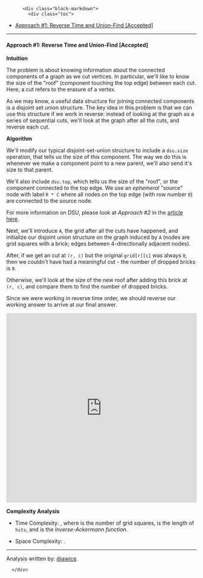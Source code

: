 <div class="article-body">
        
          <div class="block-markdown">
            <div class="toc">
<ul>
<li><a href="#approach-1-reverse-time-and-union-find-accepted">Approach #1: Reverse Time and Union-Find [Accepted]</a></li>
</ul>
</div>
<hr>
<h4 id="approach-1-reverse-time-and-union-find-accepted">Approach #1: Reverse Time and Union-Find [Accepted]</h4>
<p><strong>Intuition</strong></p>
<p>The problem is about knowing information about the connected components of a graph as we cut vertices.  In particular, we'll like to know the size of the "roof" (component touching the top edge) between each cut.  Here, a cut refers to the erasure of a vertex.</p>
<p>As we may know, a useful data structure for joining connected components is a disjoint set union structure.  The key idea in this problem is that we can use this structure if we work in reverse: instead of looking at the graph as a series of sequential cuts, we'll look at the graph after all the cuts, and reverse each cut.</p>
<p><strong>Algorithm</strong></p>
<p>We'll modify our typical disjoint-set-union structure to include a <code>dsu.size</code> operation, that tells us the size of this component.  The way we do this is whenever we make a component point to a new parent, we'll also send it's size to that parent.</p>
<p>We'll also include <code>dsu.top</code>, which tells us the size of the "roof", or the component connected to the top edge.  We use an <em>ephemeral</em> "source" node with label <code>R * C</code> where all nodes on the top edge (with row number <code>0</code>) are connected to the source node.</p>
<p>For more information on DSU, please look at <em>Approach #2</em> in the <a href="https://leetcode.com/articles/redundant-connection/">article here</a>.</p>
<p>Next, we'll introduce <code>A</code>, the grid after all the cuts have happened, and initialize our disjoint union structure on the graph induced by <code>A</code> (nodes are grid squares with a brick; edges between 4-directionally adjacent nodes).</p>
<p>After, if we get an cut at <code>(r, c)</code> but the original <code>grid[r][c]</code> was always <code>0</code>, then we couldn't have had a meaningful cut - the number of dropped bricks is <code>0</code>.</p>
<p>Otherwise, we'll look at the size of the new roof after adding this brick at <code>(r, c)</code>, and compare them to find the number of dropped bricks.</p>
<p>Since we were working in reverse time order, we should reverse our working answer to arrive at our final answer.</p>
<iframe src="https://leetcode.com/playground/vKx7cbxE/shared" frameborder="0" width="100%" height="500" name="vKx7cbxE"></iframe>

<p><strong>Complexity Analysis</strong></p>
<ul>
<li>
<p>Time Complexity:  <script type="math/tex; mode=display">O(N*Q*\alpha(N * Q))</script>, where <script type="math/tex; mode=display">N = R*C</script> is the number of grid squares, <script type="math/tex; mode=display">Q</script> is the length of <code>hits</code>, and <script type="math/tex; mode=display">\alpha</script> is the <em>Inverse-Ackermann function</em>.</p>
</li>
<li>
<p>Space Complexity: <script type="math/tex; mode=display">O(N)</script>.</p>
</li>
</ul>
<hr>
<p>Analysis written by: <a href="https://leetcode.com/awice">@awice</a>.</p>
          </div>
        
      </div>